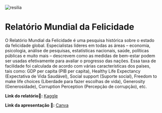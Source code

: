 ![resilia](https://user-images.githubusercontent.com/77132612/201170243-8c384696-19aa-4e1a-9e67-3d607d9cd418.png)
# Relatório Mundial da Felicidade

O Relatório Mundial da Felicidade é uma pesquisa histórica sobre o estado da felicidade global.
Especialistas líderes em todas as áreas – economia, psicologia, análise de pesquisas, estatísticas
nacionais, saúde, políticas públicas e muito mais – descrevem como as medidas de bem-estar podem
ser usadas efetivamente para avaliar o progresso das nações.
Essa taxa de facilidade foi calculada de acordo com várias características dos países, tais como: GDP per capita (PIB per capita),  Healthy Life Expectancy (Expectativa de Vida Saudável),  Social support (Suporte social), Freedom to make life choices (Liberdade para fazer escolhas de vida), Generosity (Generosidade), Corruption Perception (Percepção de corrupção), etc.

**Link do relatório:link::** [Kaggle](https://www.kaggle.com/datasets/mathurinache/world-happiness-report?select=2022.csv)

**Link da apresentação :link::** [Canva](https://www.canva.com/design/DAFRr4Pz1s8/-34bUYWNew_iDNIE38pc-A/view?utm_content=DAFRr4Pz1s8&utm_campaign=designshare&utm_medium=link&utm_source=publishpresent)
